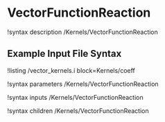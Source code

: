 # VectorFunctionReaction

!syntax description /Kernels/VectorFunctionReaction

## Example Input File Syntax

!listing /vector_kernels.i block=Kernels/coeff

!syntax parameters /Kernels/VectorFunctionReaction

!syntax inputs /Kernels/VectorFunctionReaction

!syntax children /Kernels/VectorFunctionReaction
